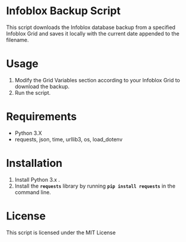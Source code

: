# Infoblox Backup Script

This script downloads the Infoblox database backup from a specified Infoblox Grid and saves it locally with the current date appended to the filename.

# Usage

1. Modify the Grid Variables section according to your Infoblox Grid to download the backup.
2. Run the script.

# Requirements

- Python 3.X
- requests, json, time, urllib3, os, load_dotenv

# Installation

1. Install Python 3.x .
2. Install the **`requests`** library by running **`pip install requests`** in the command line.

# License

This script is licensed under the MIT License
